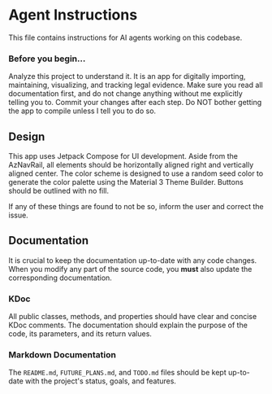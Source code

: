 # Agent Instructions

This file contains instructions for AI agents working on this codebase.

### Before you begin...

Analyze this project to understand it. It is an app for digitally importing, maintaining, visualizing, and tracking legal evidence. 
Make sure you read all documentation first, and do not change anything without me explicitly telling you to. 
Commit your changes after each step. 
Do NOT bother getting the app to compile unless I tell you to do so.

## Design
This app uses Jetpack Compose for UI development. 
Aside from the AzNavRail, all elements should be horizontally aligned right and vertically aligned center.
The color scheme is designed to use a random seed color to generate the color palette using the Material 3 Theme Builder.
Buttons should be outlined with no fill. 

If any of these things are found to not be so, inform the user and correct the issue. 

## Documentation

It is crucial to keep the documentation up-to-date with any code changes. When you modify any part of the source code, you **must** also update the corresponding documentation.

### KDoc
All public classes, methods, and properties should have clear and concise KDoc comments. The documentation should explain the purpose of the code, its parameters, and its return values.

### Markdown Documentation
The `README.md`, `FUTURE_PLANS.md`, and `TODO.md` files should be kept up-to-date with the project's status, goals, and features.

